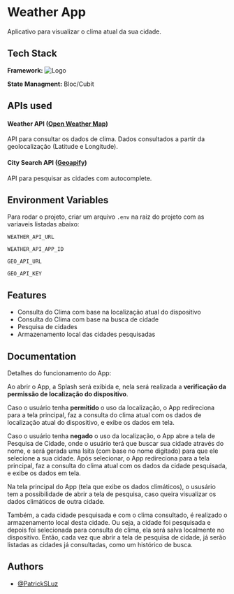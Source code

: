 # Weather App

Aplicativo para visualizar o clima atual da sua cidade.


## Tech Stack

**Framework:**
![Logo](https://www.vectorlogo.zone/logos/flutterio/flutterio-icon.svg)

**State Managment:** Bloc/Cubit


## APIs used

#### Weather API ([Open Weather Map](https://openweathermap.org))

API para consultar os dados de clima. 
Dados consultados a partir da geolocalização (Latitude e Longitude).

#### City Search API ([Geoapify](https://www.geoapify.com/))

API para pesquisar as cidades com autocomplete.


## Environment Variables

Para rodar o projeto, criar um arquivo `.env` na raiz do projeto com as variaveis listadas abaixo:

`WEATHER_API_URL`

`WEATHER_API_APP_ID`

`GEO_API_URL`

`GEO_API_KEY`


## Features

- Consulta do Clima com base na localização atual do dispositivo
- Consulta do Clima com base na busca de cidade
- Pesquisa de cidades
- Armazenamento local das cidades pesquisadas


## Documentation

Detalhes do funcionamento do App:

Ao abrir o App, a Splash será exibida e, nela será realizada a **verificação da permissão de localização do dispositivo**.

Caso o usuário tenha **permitido** o uso da localização, o App redireciona para a tela principal, faz a consulta do clima atual com os dados de localização atual do dispositivo, e exibe os dados em tela.

Caso o usuário tenha **negado** o uso da localização, o App abre a tela de Pesquisa de Cidade, onde o usuário terá que buscar sua cidade através do nome, e será gerada uma lsita (com base no nome digitado) para que ele selecione a sua cidade. Após selecionar, o App redireciona para a tela principal, faz a consulta do clima atual com os dados da cidade pesquisada, e exibe os dados em tela.

Na tela principal do App (tela que exibe os dados climáticos), o ususário tem a possibilidade de abrir a tela de pesquisa, caso queira visualizar os dados climáticos de outra cidade.

Também, a cada cidade pesquisada e com o clima consultado, é realizado o armazenamento local desta cidade. Ou seja, a cidade foi pesquisada e depois foi selecionada para consulta de clima, ela será salva localmente no dispositivo. Então, cada vez que abrir a tela de pesquisa de cidade, já serão listadas as cidades já consultadas, como um histórico de busca.


## Authors

- [@PatrickSLuz](https://www.github.com/patricksluz)
